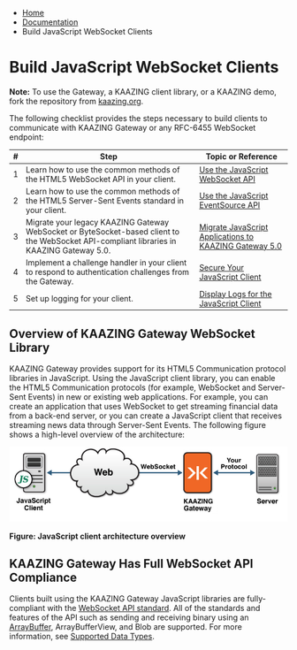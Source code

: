 -   [Home](../../index.md)
-   [Documentation](../index.md)
-   Build JavaScript WebSocket Clients

Build JavaScript WebSocket Clients
==================================

**Note:** To use the Gateway, a KAAZING client library, or a KAAZING demo, fork the repository from [kaazing.org](http://kaazing.org).

The following checklist provides the steps necessary to build clients to communicate with KAAZING Gateway or any RFC-6455 WebSocket endpoint:

| \#  | Step                                                                                                                                                               | Topic or Reference                                                                                  |
|-----|--------------------------------------------------------------------------------------------------------------------------------------------------------------------|-----------------------------------------------------------------------------------------------------|
| 1   | Learn how to use the common methods of the HTML5 WebSocket API in your client.                                                                                     | [Use the JavaScript WebSocket API](p_dev_js_websocket.md)                                         |
| 2   | Learn how to use the common methods of the HTML5 Server-Sent Events standard in your client.                                                                       | [Use the JavaScript EventSource API](p_dev_js_eventsource.md)                                     |
| 3   | Migrate your legacy KAAZING Gateway WebSocket or ByteSocket-based client to the WebSocket API-compliant libraries in KAAZING Gateway 5.0. | [Migrate JavaScript Applications to KAAZING Gateway 5.0](p_dev_js_migrate.md) |
| 4   | Implement a challenge handler in your client to respond to authentication challenges from the Gateway.                                                          | [Secure Your JavaScript Client](p_dev_js_secure.md)                                               |
| 5   | Set up logging for your client.                                                                                                                                    | [Display Logs for the JavaScript Client](p_clientlogging_js.md)                                   |

Overview of KAAZING Gateway WebSocket Library
---------------------------------------------------------------------------------

KAAZING Gateway provides support for its HTML5 Communication protocol libraries in JavaScript. Using the JavaScript client library, you can enable the HTML5 Communication protocols (for example, WebSocket and Server-Sent Events) in new or existing web applications. For example, you can create an application that uses WebSocket to get streaming financial data from a back-end server, or you can create a JavaScript client that receives streaming news data through Server-Sent Events. The following figure shows a high-level overview of the architecture:

![JavaScript client architecture overview](images/f-html5-javascript-client2-web.jpg)

**Figure: JavaScript client architecture overview**

KAAZING Gateway Has Full WebSocket API Compliance
------------------------------------------------------

Clients built using the KAAZING Gateway JavaScript libraries are fully-compliant with the [WebSocket API standard](http://dev.w3.org/html5/websockets/ "The WebSocket API"). All of the standards and features of the API such as sending and receiving binary using an [ArrayBuffer](http://www.khronos.org/registry/typedarray/specs/latest/ "Typed Array Specification"), ArrayBufferView, and Blob are supported. For more information, see [Supported Data Types](p_dev_js_websocket.md#supported-data-types).
